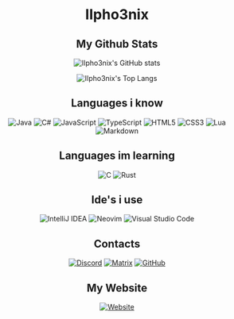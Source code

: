 <div align="center"> 

# IIpho3nix

## My Github Stats

![IIpho3nix's GitHub stats](https://github-readme-stats.vercel.app/api?username=IIpho3nix&count_private=true&theme=vision-friendly-dark&show_icons=true)
  
![IIpho3nix's Top Langs](https://github-readme-stats.vercel.app/api/top-langs/?username=IIpho3nix&theme=vision-friendly-dark&layout=compact)

## Languages i know

![Java](https://img.shields.io/badge/java-%23ED8B00.svg?style=for-the-badge&logo=java&logoColor=white)
![C#](https://img.shields.io/badge/c%23-%23239120.svg?style=for-the-badge&logo=c-sharp&logoColor=white)
![JavaScript](https://img.shields.io/badge/javascript-%23323330.svg?style=for-the-badge&logo=javascript&logoColor=%23F7DF1E)
![TypeScript](https://img.shields.io/badge/typescript-%23007ACC.svg?style=for-the-badge&logo=typescript&logoColor=white)
![HTML5](https://img.shields.io/badge/html5-%23E34F26.svg?style=for-the-badge&logo=html5&logoColor=white)
![CSS3](https://img.shields.io/badge/css3-%231572B6.svg?style=for-the-badge&logo=css3&logoColor=white)
![Lua](https://img.shields.io/badge/lua-%232C2D72.svg?style=for-the-badge&logo=lua&logoColor=white)
![Markdown](https://img.shields.io/badge/markdown-%23000000.svg?style=for-the-badge&logo=markdown&logoColor=white)

## Languages im learning

![C](https://img.shields.io/badge/c-%2300599C.svg?style=for-the-badge&logo=c&logoColor=white)
![Rust](https://img.shields.io/badge/rust-%23000000.svg?style=for-the-badge&logo=rust&logoColor=white)

## Ide's i use

![IntelliJ IDEA](https://img.shields.io/badge/IntelliJ%20IDEA-000000.svg?style=for-the-badge&logo=intellij-idea&logoColor=white)
![Neovim](https://img.shields.io/badge/NeoVim-%2357A143.svg?&style=for-the-badge&logo=neovim&logoColor=white)
![Visual Studio Code](https://img.shields.io/badge/Visual%20Studio%20Code-0078d7.svg?style=for-the-badge&logo=visual-studio-code&logoColor=white)
  
## Contacts
  
[![Discord](https://img.shields.io/badge/Discord-%237289DA.svg?style=for-the-badge&logo=discord&logoColor=white)](https://discord.com/users/486566695419248640)
[![Matrix](https://img.shields.io/badge/matrix-000000?style=for-the-badge&logo=Matrix&logoColor=white)](https://matrix.to/#/@iipho3nix:matrix.org)
[![GitHub](https://img.shields.io/badge/github-%23121011.svg?style=for-the-badge&logo=github&logoColor=white)](https://github.com/IIpho3nix)

## My Website

[![Website](https://img.shields.io/website?style=for-the-badge&down_color=red&down_message=offline&up_color=blue&up_message=online&url=https%3A%2F%2FIIpho3nix.me)](https://iipho3nix.me)
 
</div>
